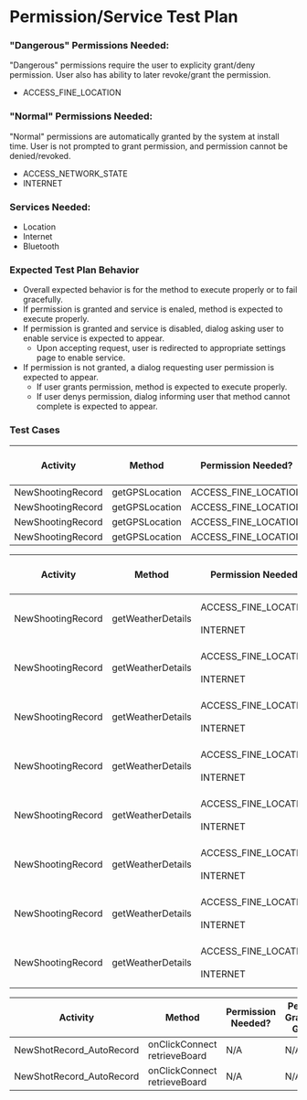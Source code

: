 # Permission/Service Test Plan

### "Dangerous" Permissions Needed:
"Dangerous" permissions require the user to explicity grant/deny permission. User also has ability to later revoke/grant the permission.
* ACCESS_FINE_LOCATION

### "Normal" Permissions Needed:
"Normal" permissions are automatically granted by the system at install time. User is not prompted to grant permission, and permission cannot be denied/revoked.
* ACCESS_NETWORK_STATE
* INTERNET

### Services Needed:
* Location
* Internet
* Bluetooth

### Expected Test Plan Behavior
* Overall expected behavior is for the method to execute properly or to fail gracefully.
* If permission is granted and service is enaled, method is expected to execute properly.
* If permission is granted and service is disabled, dialog asking user to enable service is expected to appear.
    * Upon accepting request, user is redirected to appropriate settings page to enable service.
* If permission is not granted, a dialog requesting user permission is expected to appear.
    * If user grants permission, method is expected to execute properly.
    * If user denys permission, dialog informing user that method cannot complete is expected to appear.
    
### Test Cases
| Activity | Method | Permission Needed? | Permission Granted/Not Granted? | Service Needed? | Service Enabled/Disabled? | Testing Result |
| -------- | ------- | ------------------ | ------------------------------- | --------------- | ------------------------ | -------------- |
| NewShootingRecord | getGPSLocation | ACCESS_FINE_LOCATION | Granted | Location | Enabled | |
| NewShootingRecord | getGPSLocation | ACCESS_FINE_LOCATION | Granted | Location | Disabled | |
| NewShootingRecord | getGPSLocation | ACCESS_FINE_LOCATION | Not Granted | Location | Enabled | |
| NewShootingRecord | getGPSLocation | ACCESS_FINE_LOCATION | Not Granted | Location | Disabled | |

| Activity | Method | Permission Needed? | Permission Granted/Not Granted? | Service Needed? | Service Enabled/Disabled? | Testing Result |
| -------- | ------- | ------------------ | ------------------------------- | --------------- | ------------------------ | -------------- |
| NewShootingRecord | getWeatherDetails | ACCESS_FINE_LOCATION<br /><br />INTERNET | Granted<br /><br />Granted (default) | Location<br /><br />Internt | Enabled<br /><br />Enabled | |
| NewShootingRecord | getWeatherDetails | ACCESS_FINE_LOCATION<br /><br />INTERNET | Granted<br /><br />Granted (default) | Location<br /><br />Internt | Disabled<br /><br />Enabled | |
| NewShootingRecord | getWeatherDetails | ACCESS_FINE_LOCATION<br /><br />INTERNET | Granted<br /><br />Granted (default) | Location<br /><br />Internt | Enabled<br /><br />Disabled | |
| NewShootingRecord | getWeatherDetails | ACCESS_FINE_LOCATION<br /><br />INTERNET | Granted<br /><br />Granted (default) | Location<br /><br />Internt | Disabled<br /><br />Disabled | |
| NewShootingRecord | getWeatherDetails | ACCESS_FINE_LOCATION<br /><br />INTERNET | Not Granted<br /><br />Granted (default) | Location<br /><br />Internt | Enabled<br /><br />Enabled | |
| NewShootingRecord | getWeatherDetails | ACCESS_FINE_LOCATION<br /><br />INTERNET | Not Granted<br /><br />Granted (default) | Location<br /><br />Internt | Disabled<br /><br />Enabled | |
| NewShootingRecord | getWeatherDetails | ACCESS_FINE_LOCATION<br /><br />INTERNET | Not Granted<br /><br />Granted (default) | Location<br /><br />Internt | Enabled<br /><br />Disabled | |
| NewShootingRecord | getWeatherDetails | ACCESS_FINE_LOCATION<br /><br />INTERNET | Not Granted<br /><br />Granted (default) | Location<br /><br />Internt | Disabled<br /><br />Disabled | |

| Activity | Method | Permission Needed? | Permission Granted/Not Granted? | Service Needed? | Service Enabled/Disabled? | Testing Result |
| -------- | ------- | ------------------ | ------------------------------- | --------------- | ------------------------ | -------------- |
| NewShotRecord_AutoRecord | onClickConnect<br />retrieveBoard | N/A | N/A | Bluetooth | Enabled | |
| NewShotRecord_AutoRecord | onClickConnect<br />retrieveBoard | N/A | N/A | Bluetooth | Disabled | |
